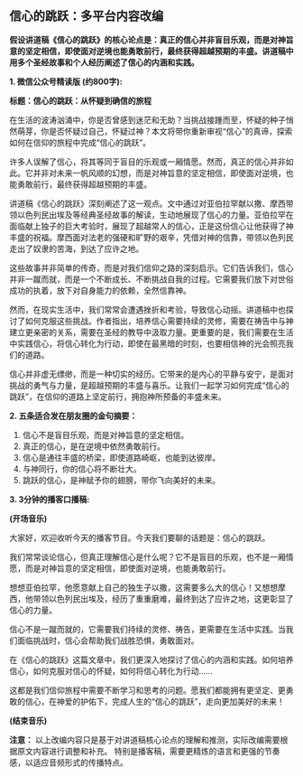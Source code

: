 ## 信心的跳跃：多平台内容改编

**假设讲道稿《信心的跳跃》的核心论点是：真正的信心并非盲目乐观，而是对神旨意的坚定相信，即使面对逆境也能勇敢前行，最终获得超越预期的丰盛。讲道稿中用多个圣经故事和个人经历阐述了信心的内涵和实践。**


**1. 微信公众号精读版 (约800字):**

**标题：信心的跳跃：从怀疑到确信的旅程**

在生活的波涛汹涌中，你是否曾感到迷茫和无助？当挑战接踵而至，怀疑的种子悄然萌芽，你是否怀疑过自己，怀疑过神？本文将带你重新审视“信心”的真谛，探索如何在信仰的旅程中完成“信心的跳跃”。

许多人误解了信心，将其等同于盲目的乐观或一厢情愿。然而，真正的信心并非如此。它并非对未来一帆风顺的幻想，而是对神旨意的坚定相信，即使面对逆境，也能勇敢前行，最终获得超越预期的丰盛。

讲道稿《信心的跳跃》深刻阐述了这一观点。文中通过对亚伯拉罕献以撒、摩西带领以色列民出埃及等经典圣经故事的解读，生动地展现了信心的力量。亚伯拉罕在面临献上独子的巨大考验时，展现了超越常人的信心，正是这份信心让他获得了神丰盛的祝福。摩西面对法老的强硬和旷野的艰辛，凭借对神的信靠，带领以色列民走出了奴隶的苦海，到达了应许之地。

这些故事并非简单的传奇，而是对我们信仰之路的深刻启示。它们告诉我们，信心并非一蹴而就，而是一个不断成长、不断挑战自我的过程。它需要我们放下对世俗成功的执着，放下对自身能力的依赖，全然信靠神。

然而，在现实生活中，我们常常会遭遇挫折和考验，导致信心动摇。讲道稿中也探讨了如何克服这些挑战。作者指出，培养信心需要持续的灵修，需要在祷告中与神建立更亲密的关系，需要在圣经的教导中汲取力量。更重要的是，我们需要在生活中实践信心，将信心转化为行动，即使在最黑暗的时刻，也要相信神的光会照亮我们的道路。

信心并非虚无缥缈，而是一种切实的经历。它带来的是内心的平静与安宁，是面对挑战的勇气与力量，是超越预期的丰盛与喜乐。让我们一起学习如何完成“信心的跳跃”，在信仰的道路上坚定前行，拥抱神所预备的丰盛未来。


**2. 五条适合发在朋友圈的金句摘要：**

1. 信心不是盲目乐观，而是对神旨意的坚定相信。
2. 真正的信心，是在逆境中依然勇敢前行。
3. 信心是通往丰盛的桥梁，即使道路崎岖，也能到达彼岸。
4. 与神同行，你的信心将不断壮大。
5. 跳跃的信心，是神赋予你的翅膀，带你飞向美好的未来。


**3. 3分钟的播客口播稿:**

**(开场音乐)**

大家好，欢迎收听今天的播客节目。今天我们要聊的话题是：信心的跳跃。

我们常常谈论信心，但真正理解信心是什么呢？它不是盲目的乐观，也不是一厢情愿，而是对神旨意的坚定相信，即使面对逆境，也能勇敢前行。

想想亚伯拉罕，他愿意献上自己的独生子以撒，这需要多么大的信心！又想想摩西，他带领以色列民出埃及，经历了重重磨难，最终到达了应许之地，这更彰显了信心的力量。

信心不是一蹴而就的，它需要我们持续的灵修、祷告，更需要在生活中实践。当我们面临挑战时，信心会帮助我们战胜恐惧，勇敢面对。

在《信心的跳跃》这篇文章中，我们更深入地探讨了信心的内涵和实践。如何培养信心，如何克服对信心的怀疑，如何将信心转化为行动……

这都是我们信仰旅程中需要不断学习和思考的问题。愿我们都能拥有更坚定、更勇敢的信心，在神爱的护佑下，完成人生的“信心的跳跃”，走向更加美好的未来！

**(结束音乐)**


**注意：** 以上改编内容只是基于对讲道稿核心论点的理解和推测，实际改编需要根据原文内容进行调整和补充。  特别是播客稿，需要更精炼的语言和更强的节奏感，以适应音频形式的传播特点。
